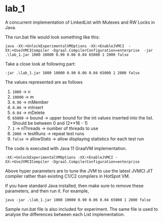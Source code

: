 # lab_1

A concurrent implementation of LinkedList with Mutexes 
and RW Locks in Java.

The run.bat file would look something like this:

`java -XX:+UnlockExperimentalVMOptions -XX:+EnableJVMCI 
-XX:+UseJVMCICompiler -Dgraal.CompilerConfiguration=enterprise 
-jar .\lab_1.jar 1000 10000 0.90 0.06 0.04 65000 1 2000 false`

Take a close look at following part:

`-jar .\lab_1.jar 1000 10000 0.90 0.06 0.04 65000 1 2000 false`

The values represented are as follows
1. `1000`     ->    n
2. `10000`    ->    m
3. `0.90`     ->    mMember
4. `0.06`     ->    mInsert
5. `0.04`     ->    mDelete
6. `65000`    ->    bound       -> upper bound for the int values inserted into the list. Should be between 0 and (2**16 - 1)
7. `1`        ->    nThreads    -> number of threads to use
8. `2000`     ->    testRuns    -> repeat test runs
9. `false`    ->    allowStats  -> allow displaying statistics for each test run

The code is executed with Java 11 GraalVM implementation.

`-XX:+UnlockExperimentalVMOptions -XX:+EnableJVMCI
-XX:+UseJVMCICompiler -Dgraal.CompilerConfiguration=enterprise`

Above hyper parameters are to tune the JVM to use the 
latest JVMCI JIT compiler rather than existing C1/C2 
compilers in HotSpot VM.

If you have standard Java installed, then make sure to 
remove these parameters, and then run it. For example,

`java -jar .\lab_1.jar 1000 10000 0.90 0.06 0.04 65000 1 2000 false`

Sample run.bat file is also included for experiment. 
The same file is used to analyse the differences 
between each List implementation.
